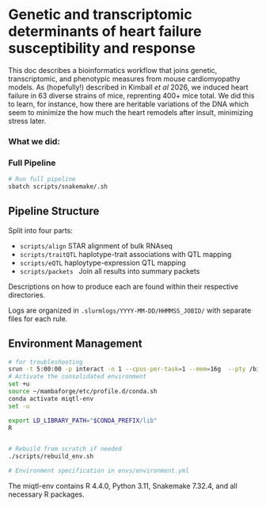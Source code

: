 # Genetic and transcriptomic determinants of heart failure susceptibility and response  
This doc describes a bioinformatics workflow that joins genetic, transcriptomic, and phenotypic measures from mouse cardiomyopathy models. As (hopefully!) described in Kimball *et al* 2026, we induced heart failure in 63 diverse strains of mice, reprenting 400+ mice total. We did this to learn, for instance, how there are heritable variations of the DNA which seem to minimize the how much the heart remodels after insult, minimizing stress later. 

### What we did:


### Full Pipeline
```bash
# Run full pipeline
sbatch scripts/snakemake/.sh
```
## Pipeline Structure

Split into four parts:
- `scripts/align` STAR alignment of bulk RNAseq
- `scripts/traitQTL` haplotype-trait associations with QTL mapping
- `scripts/eQTL` haploytype-expression QTL mapping 
- `scripts/packets ` Join all results into summary packets

Descriptions on how to produce each are found within their respective directories.


Logs are organized in `.slurmlogs/YYYY-MM-DD/HHMMSS_JOBID/` with separate files for each rule.

## Environment Management

```bash
# for troubleshooting
srun -t 5:00:00 -p interact -n 1 --cpus-per-task=1 --mem=16g  --pty /bin/bash
# Activate the consolidated environment
set +u
source ~/mambaforge/etc/profile.d/conda.sh
conda activate miqtl-env
set -u

export LD_LIBRARY_PATH="$CONDA_PREFIX/lib"
R


# Rebuild from scratch if needed
./scripts/rebuild_env.sh

# Environment specification in envs/environment.yml
```
The miqtl-env contains R 4.4.0, Python 3.11, Snakemake 7.32.4, and all necessary R packages. 